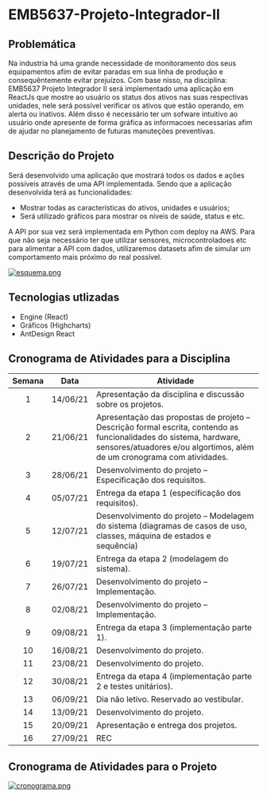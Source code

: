 # EMB5637-Projeto-Integrador-II

## Problemática
Na industria há uma grande necessidade de monitoramento dos seus equipamentos afim de evitar paradas em sua linha de produção e consequêntemente evitar prejuízos. Com base nisso, na disciplina:  EMB5637 Projeto Integrador II será implementado uma aplicação em ReactJs que mostre ao usuário os status dos ativos nas suas respectivas unidades, nele será possível verificar os ativos que estão operando, em alerta ou inativos. Além disso é necessário ter um sofware intuitivo ao usuário onde apresente de forma gráfica as informacoes necessarias afim de ajudar no planejamento de futuras manuteções preventivas.

## Descrição do Projeto
Será desenvolvido uma aplicação que mostrará todos os dados e ações possíveis através de uma API implementada. Sendo que a aplicação desenvolvida terá as funcionalidades:
- Mostrar todas as características do ativos, unidades e usuários;
- Será utilizado gráficos para mostrar os níveis de saúde, status e etc.

A API por sua vez será implementada em Python com deploy na AWS. Para que não seja necessário ter que utilizar sensores, microcontroladoes etc para alimentar a API com dados, utilizaremos datasets afim de simular um comportamento mais próximo do real possível.

[![esquema.png](https://i.postimg.cc/GtGn7skg/esquema.png)](https://postimg.cc/kRJHDGYW)

##  Tecnologias utlizadas
- Engine (React)
- Gráficos (Highcharts)
- AntDesign React

## Cronograma de Atividades para a Disciplina

| Semana |  Data  | Atividade |
| :---: | ------------ | ------------ |
|  1  |  14/06/21  | Apresentação da disciplina e discussão sobre os projetos.  |
|  2  |  21/06/21 | Apresentação das propostas de projeto – Descrição formal escrita, contendo as funcionalidades do sistema, hardware, sensores/atuadores e/ou algortimos, além de um cronograma com atividades.  |
|  3  | 28/06/21  |  Desenvolvimento do projeto – Especificação dos requisitos. |
|  4  | 05/07/21  |  Entrega da etapa 1 (especificação dos requisitos). |
|  5  | 12/07/21  | Desenvolvimento do projeto – Modelagem do sistema (diagramas de casos de uso, classes, máquina de estados e sequência)  |
|  6  | 19/07/21  | Entrega da etapa 2 (modelagem do sistema).  |
|  7  | 26/07/21  | Desenvolvimento do projeto – Implementação.  |
|  8  | 02/08/21  | Desenvolvimento do projeto – Implementação.  |
|  9  | 09/08/21  | Entrega da etapa 3 (implementação parte 1).  |
|  10  | 16/08/21  | Desenvolvimento do projeto.  |
|  11  | 23/08/21  | Desenvolvimento do projeto.  |
|  12  | 30/08/21  | Entrega da etapa 4 (implementação parte 2 e testes unitários).  |
|  13  |  06/09/21 |  Dia não letivo. Reservado ao vestibular. |
|  14  | 13/09/21  | Desenvolvimento do projeto.  |
|  15  |  20/09/21 | Apresentação e entrega dos projetos.  |
|  16  | 27/09/21  | REC |

## Cronograma de Atividades para o Projeto

[![cronograma.png](https://i.postimg.cc/Hkh2vvBn/cronograma.png)](https://postimg.cc/QFc1HmLZ)

